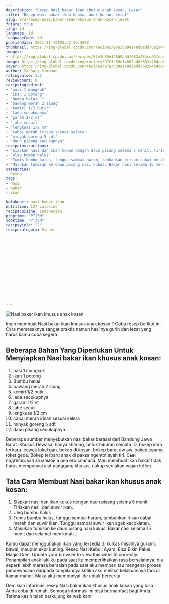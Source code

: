 ```yaml
---
description: "Resep Nasi bakar ikan khusus anak kosan, Lezat"
title: "Resep Nasi bakar ikan khusus anak kosan, Lezat"
slug: 973-resep-nasi-bakar-ikan-khusus-anak-kosan-lezat
future: true
lang: id
language: id
languageCode: id
publishDate: 2021-11-19T03:32:36.387Z 
thumbnail: https://img-global.cpcdn.com/recipes/97e3c89e148d9add/682x484cq65/nasi-bakar-ikan-khusus-anak-kosan-foto-resep-utama.webp
images:
- https://img-global.cpcdn.com/recipes/97e3c89e148d9add/682x484cq65/nasi-bakar-ikan-khusus-anak-kosan-foto-resep-utama.webp
image: https://img-global.cpcdn.com/recipes/97e3c89e148d9add/682x484cq65/nasi-bakar-ikan-khusus-anak-kosan-foto-resep-utama.webp
cover: https://img-global.cpcdn.com/recipes/97e3c89e148d9add/682x484cq65/nasi-bakar-ikan-khusus-anak-kosan-foto-resep-utama.webp
author: Zachary Simpson
ratingvalue: 3.1
reviewcount: 9
recipeingredient:
- "nasi 1 mangkok"
- "ikan 1 potong"
- "Bumbu halus  "
- "bawang merah 2 siung"
- "kemiri 1/2 butir"
- "lada secukupnya"
- "garam 1/2 st"
- "jahe secuil"
- "lengkuas 1/2 cm"
- "cabai merah irisan sesuai selera"
- "minyak goreng 5 sdt"
- "daun pisang secukupnya"
recipeinstructions:
- "Siapkan nasi dan ikan kukus dengan daun pisang selama 5 menit. Tiriskan nasi, dan suwir ikan."
- "Uleg bumbu halus"
- "Tumis bumbu halus, tunggu sampai harum, tambahkan irisan cabai merah dan suwir ikan. Tunggu sampai suwir ikan agak kecoklatan."
- "Masukan tumisan ke daun pisang nasi kukus. Bakar nasi selama 15 menit dan selamat menikmati..."
categories:
- Resep
tags:
- nasi
- bakar
- ikan

katakunci: nasi bakar ikan 
nutrition: 127 calories
recipecuisine: Indonesian
preptime: "PT13M"
cooktime: "PT37M"
recipeyield: "2"
recipecategory: Dinner


     
    
    
    
    
    
    
    
    
    
    
      
    
---
```



![Nasi bakar ikan khusus anak kosan](https://img-global.cpcdn.com/recipes/97e3c89e148d9add/682x484cq65/nasi-bakar-ikan-khusus-anak-kosan-foto-resep-utama.webp)

Ingin membuat Nasi bakar ikan khusus anak kosan ? Coba resep berikut ini. Cara memasaknya sangat praktis namun hasilnya gurih dan lezat yang harus kamu coba segera

<!--inarticleads1-->

## Beberapa Bahan Yang Diperlukan Untuk Menyiapkan Nasi bakar ikan khusus anak kosan:

1. nasi 1 mangkok
1. ikan 1 potong
1. Bumbu halus  
1. bawang merah 2 siung
1. kemiri 1/2 butir
1. lada secukupnya
1. garam 1/2 st
1. jahe secuil
1. lengkuas 1/2 cm
1. cabai merah irisan sesuai selera
1. minyak goreng 5 sdt
1. daun pisang secukupnya

Beberapa sumber menyebutkan nasi bakar berasal dari Bandung Jawa Barat. Khusus Dewasa. hanya sharing, untuk hiburan semata :D. bokep indo terbaru. cewek lokal gan. bokep di kosan. bokep barat aw aw. bokep jepang toket gede. Bokep terbaru anak di paksa ngentot ayah tiri. Сын подглядывал за мамой а она его спалила. Mau membuat ikan bakar tidak harus mempunyai alat panggang khusus, cukup sediakan wajan teflon. 

<!--inarticleads2-->

## Tata Cara Membuat Nasi bakar ikan khusus anak kosan:

1. Siapkan nasi dan ikan kukus dengan daun pisang selama 5 menit. Tiriskan nasi, dan suwir ikan.
1. Uleg bumbu halus
1. Tumis bumbu halus, tunggu sampai harum, tambahkan irisan cabai merah dan suwir ikan. Tunggu sampai suwir ikan agak kecoklatan.
1. Masukan tumisan ke daun pisang nasi kukus. Bakar nasi selama 15 menit dan selamat menikmati...


Kamu dapat menggunakan ikan yang tersedia di kulkas misalnya gurami, bawal, maupun ekor kuning. Resep Nasi Kebuli Ayam, Bisa Bikin Pakai Magic Com. Update your browser to view this website correctly. Penampilan anak laki ku pada saat itu memperlihatkan rasa bersalahnya, dia seperti lebih merasa bersalah pada saat aku memberi tau mengenai proses pendewasaan daripada tampilannya ketika aku melihat kelakuannya tadi di kamar mandi. Maka aku mempunyai ide untuk bercerita. 

Demikian informasi  resep Nasi bakar ikan khusus anak kosan   yang bisa Anda coba di rumah. Semoga informasi ini bisa bermanfaat bagi Anda. Terima kasih telah berkujung ke web kami
